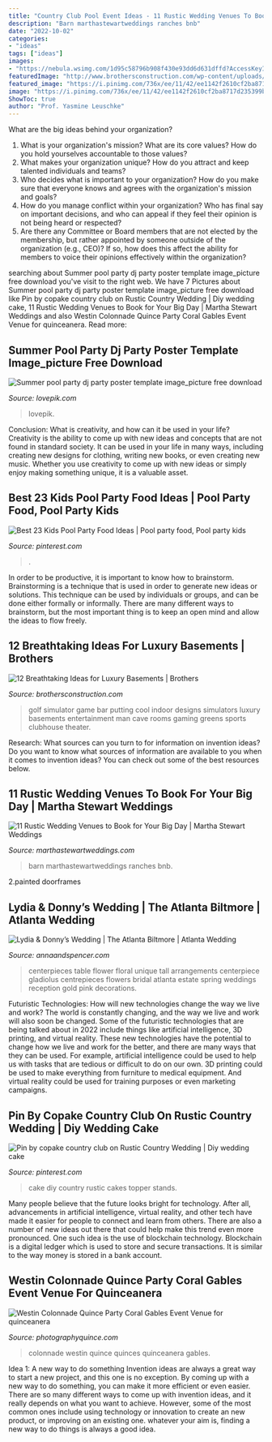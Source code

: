 ```yaml
---
title: "Country Club Pool Event Ideas - 11 Rustic Wedding Venues To Book For Your Big Day"
description: "Barn marthastewartweddings ranches bnb"
date: "2022-10-02"
categories:
- "ideas"
tags: ["ideas"]
images:
- "https://nebula.wsimg.com/1d95c58796b908f430e93dd6d631dffd?AccessKeyId=506C6850BB8A69780FF8&amp;disposition=0&amp;alloworigin=1"
featuredImage: "http://www.brothersconstruction.com/wp-content/uploads/2018/02/29c35b3f4425de43b16556998c6daaa8-indoor-golf-room-golf-clubhouse-decor.jpg"
featured_image: "https://i.pinimg.com/736x/ee/11/42/ee1142f2610cf2ba8717d235399b00ae--romance-country.jpg"
image: "https://i.pinimg.com/736x/ee/11/42/ee1142f2610cf2ba8717d235399b00ae--romance-country.jpg"
ShowToc: true
author: "Prof. Yasmine Leuschke"
---
```



What are the big ideas behind your organization?
1. What is your organization's mission? What are its core values? How do you hold yourselves accountable to those values?
2. What makes your organization unique? How do you attract and keep talented individuals and teams?
3. Who decides what is important to your organization? How do you make sure that everyone knows and agrees with the organization's mission and goals?
4. How do you manage conflict within your organization? Who has final say on important decisions, and who can appeal if they feel their opinion is not being heard or respected?
5. Are there any Committee or Board members that are not elected by the membership, but rather appointed by someone outside of the organization (e.g., CEO)? If so, how does this affect the ability for members to voice their opinions effectively within the organization?

	

		
searching about Summer pool party dj party poster template image_picture free download you've visit to the right web. We have 7 Pictures about Summer pool party dj party poster template image_picture free download like Pin by copake country club on Rustic Country Wedding | Diy wedding cake, 11 Rustic Wedding Venues to Book for Your Big Day | Martha Stewart Weddings and also Westin Colonnade Quince Party Coral Gables Event Venue for quinceanera. Read more:
		
    
## Summer Pool Party Dj Party Poster Template Image_picture Free Download

<img loading=lazy src="https://img.lovepik.com/desgin_photo/45001/3439_detail.jpg" onerror="this.onerror=null;this.src='https://tse2.mm.bing.net/th?id=OIP.0AZGsBTzIw9s4g9V_GYLqAHaVF&amp;pid=15.1';" alt="Summer pool party dj party poster template image_picture free download">

_Source: lovepik.com_

>lovepik. 

	

Conclusion: What is creativity, and how can it be used in your life?
Creativity is the ability to come up with new ideas and concepts that are not found in standard society. It can be used in your life in many ways, including creating new designs for clothing, writing new books, or even creating new music. Whether you use creativity to come up with new ideas or simply enjoy making something unique, it is a valuable asset.

    
## Best 23 Kids Pool Party Food Ideas | Pool Party Food, Pool Party Kids

<img loading=lazy src="https://i.pinimg.com/736x/88/43/0a/88430a3863a5ce5d19fe8d5b65c8b28e.jpg" onerror="this.onerror=null;this.src='https://tse2.mm.bing.net/th?id=OIP.QEeLtjpZ7EsHM3kitgGNCgHaO0&amp;pid=15.1';" alt="Best 23 Kids Pool Party Food Ideas | Pool party food, Pool party kids">

_Source: pinterest.com_

>. 

	

In order to be productive, it is important to know how to brainstorm. Brainstorming is a technique that is used in order to generate new ideas or solutions. This technique can be used by individuals or groups, and can be done either formally or informally. There are many different ways to brainstorm, but the most important thing is to keep an open mind and allow the ideas to flow freely.

    
## 12 Breathtaking Ideas For Luxury Basements | Brothers

<img loading=lazy src="http://www.brothersconstruction.com/wp-content/uploads/2018/02/29c35b3f4425de43b16556998c6daaa8-indoor-golf-room-golf-clubhouse-decor.jpg" onerror="this.onerror=null;this.src='https://tse3.mm.bing.net/th?id=OIP.SM0_WJqn7zIyrFLd7fSGNwHaGL&amp;pid=15.1';" alt="12 Breathtaking Ideas for Luxury Basements | Brothers">

_Source: brothersconstruction.com_

>golf simulator game bar putting cool indoor designs simulators luxury basements entertainment man cave rooms gaming greens sports clubhouse theater. 

	

Research: What sources can you turn to for information on invention ideas?
Do you want to know what sources of information are available to you when it comes to invention ideas? You can check out some of the best resources below.

    
## 11 Rustic Wedding Venues To Book For Your Big Day | Martha Stewart Weddings

<img loading=lazy src="https://assets.marthastewartweddings.com/styles/wmax-520-highdpi/d52/rustic-wedding-handbook-venues-vista-west-ranch-0914/rustic-wedding-handbook-venues-vista-west-ranch-0914_vert.jpg?itok=QbHckDHS" onerror="this.onerror=null;this.src='https://tse1.mm.bing.net/th?id=OIP.Ap4bsxNBDZp5vXdI0GA-RAHaJQ&amp;pid=15.1';" alt="11 Rustic Wedding Venues to Book for Your Big Day | Martha Stewart Weddings">

_Source: marthastewartweddings.com_

>barn marthastewartweddings ranches bnb. 

	

2.painted doorframes

    
## Lydia &amp; Donny’s Wedding | The Atlanta Biltmore | Atlanta Wedding

<img loading=lazy src="http://www.annaandspencer.com/blog/wp-content/uploads/2012/07/Photograph-of-Floral-Centerpieces-on-an-estate-table-by-Unique-Floral-Expressions.jpg" onerror="this.onerror=null;this.src='https://tse2.mm.bing.net/th?id=OIP.RUj1uvp42v-3e-2B72LTIAHaLG&amp;pid=15.1';" alt="Lydia &amp; Donny’s Wedding | The Atlanta Biltmore | Atlanta Wedding">

_Source: annaandspencer.com_

>centerpieces table flower floral unique tall arrangements centerpiece gladiolus centrepieces flowers bridal atlanta estate spring weddings reception gold pink decorations. 

	

Futuristic Technologies: How will new technologies change the way we live and work?
The world is constantly changing, and the way we live and work will also soon be changed. Some of the futuristic technologies that are being talked about in 2022 include things like artificial intelligence, 3D printing, and virtual reality. These new technologies have the potential to change how we live and work for the better, and there are many ways that they can be used. For example, artificial intelligence could be used to help us with tasks that are tedious or difficult to do on our own. 3D printing could be used to make everything from furniture to medical equipment. And virtual reality could be used for training purposes or even marketing campaigns.

    
## Pin By Copake Country Club On Rustic Country Wedding | Diy Wedding Cake

<img loading=lazy src="https://i.pinimg.com/736x/ee/11/42/ee1142f2610cf2ba8717d235399b00ae--romance-country.jpg" onerror="this.onerror=null;this.src='https://tse1.mm.bing.net/th?id=OIP.CUuMY0J-WSjFo4Bf3V-P_wHaLH&amp;pid=15.1';" alt="Pin by copake country club on Rustic Country Wedding | Diy wedding cake">

_Source: pinterest.com_

>cake diy country rustic cakes topper stands. 

	

Many people believe that the future looks bright for technology. After all, advancements in artificial intelligence, virtual reality, and other tech have made it easier for people to connect and learn from others. There are also a number of new ideas out there that could help make this trend even more pronounced. One such idea is the use of blockchain technology. Blockchain is a digital ledger which is used to store and secure transactions. It is similar to the way money is stored in a bank account.

    
## Westin Colonnade Quince Party Coral Gables Event Venue For Quinceanera

<img loading=lazy src="https://nebula.wsimg.com/1d95c58796b908f430e93dd6d631dffd?AccessKeyId=506C6850BB8A69780FF8&amp;disposition=0&amp;alloworigin=1" onerror="this.onerror=null;this.src='https://tse3.mm.bing.net/th?id=OIP.4G4_ZBxMX9sZy_w8ZL0DYgHaFv&amp;pid=15.1';" alt="Westin Colonnade Quince Party Coral Gables Event Venue for quinceanera">

_Source: photographyquince.com_

>colonnade westin quince quinces quinceanera gables. 

	

Idea 1: A new way to do something
Invention ideas are always a great way to start a new project, and this one is no exception. By coming up with a new way to do something, you can make it more efficient or even easier. There are so many different ways to come up with invention ideas, and it really depends on what you want to achieve. However, some of the most common ones include using technology or innovation to create an new product, or improving on an existing one. whatever your aim is, finding a new way to do things is always a good idea.

